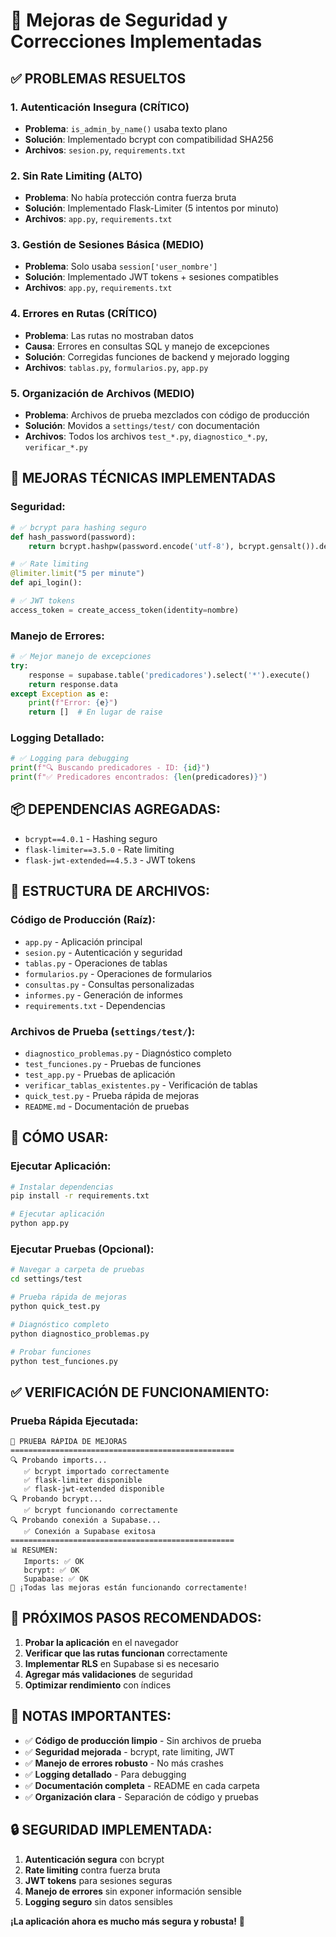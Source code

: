 # 🎯 Mejoras de Seguridad y Correcciones Implementadas

## ✅ **PROBLEMAS RESUELTOS**

### **1. Autenticación Insegura (CRÍTICO)**
- **Problema**: `is_admin_by_name()` usaba texto plano
- **Solución**: Implementado bcrypt con compatibilidad SHA256
- **Archivos**: `sesion.py`, `requirements.txt`

### **2. Sin Rate Limiting (ALTO)**
- **Problema**: No había protección contra fuerza bruta
- **Solución**: Implementado Flask-Limiter (5 intentos por minuto)
- **Archivos**: `app.py`, `requirements.txt`

### **3. Gestión de Sesiones Básica (MEDIO)**
- **Problema**: Solo usaba `session['user_nombre']`
- **Solución**: Implementado JWT tokens + sesiones compatibles
- **Archivos**: `app.py`, `requirements.txt`

### **4. Errores en Rutas (CRÍTICO)**
- **Problema**: Las rutas no mostraban datos
- **Causa**: Errores en consultas SQL y manejo de excepciones
- **Solución**: Corregidas funciones de backend y mejorado logging
- **Archivos**: `tablas.py`, `formularios.py`, `app.py`

### **5. Organización de Archivos (MEDIO)**
- **Problema**: Archivos de prueba mezclados con código de producción
- **Solución**: Movidos a `settings/test/` con documentación
- **Archivos**: Todos los archivos `test_*.py`, `diagnostico_*.py`, `verificar_*.py`

## 🔧 **MEJORAS TÉCNICAS IMPLEMENTADAS**

### **Seguridad:**
```python
# ✅ bcrypt para hashing seguro
def hash_password(password):
    return bcrypt.hashpw(password.encode('utf-8'), bcrypt.gensalt()).decode('utf-8')

# ✅ Rate limiting
@limiter.limit("5 per minute")
def api_login():

# ✅ JWT tokens
access_token = create_access_token(identity=nombre)
```

### **Manejo de Errores:**
```python
# ✅ Mejor manejo de excepciones
try:
    response = supabase.table('predicadores').select('*').execute()
    return response.data
except Exception as e:
    print(f"Error: {e}")
    return []  # En lugar de raise
```

### **Logging Detallado:**
```python
# ✅ Logging para debugging
print(f"🔍 Buscando predicadores - ID: {id}")
print(f"✅ Predicadores encontrados: {len(predicadores)}")
```

## 📦 **DEPENDENCIAS AGREGADAS:**
- `bcrypt==4.0.1` - Hashing seguro
- `flask-limiter==3.5.0` - Rate limiting
- `flask-jwt-extended==4.5.3` - JWT tokens

## 📁 **ESTRUCTURA DE ARCHIVOS:**

### **Código de Producción (Raíz):**
- `app.py` - Aplicación principal
- `sesion.py` - Autenticación y seguridad
- `tablas.py` - Operaciones de tablas
- `formularios.py` - Operaciones de formularios
- `consultas.py` - Consultas personalizadas
- `informes.py` - Generación de informes
- `requirements.txt` - Dependencias

### **Archivos de Prueba (`settings/test/`):**
- `diagnostico_problemas.py` - Diagnóstico completo
- `test_funciones.py` - Pruebas de funciones
- `test_app.py` - Pruebas de aplicación
- `verificar_tablas_existentes.py` - Verificación de tablas
- `quick_test.py` - Prueba rápida de mejoras
- `README.md` - Documentación de pruebas

## 🚀 **CÓMO USAR:**

### **Ejecutar Aplicación:**
```bash
# Instalar dependencias
pip install -r requirements.txt

# Ejecutar aplicación
python app.py
```

### **Ejecutar Pruebas (Opcional):**
```bash
# Navegar a carpeta de pruebas
cd settings/test

# Prueba rápida de mejoras
python quick_test.py

# Diagnóstico completo
python diagnostico_problemas.py

# Probar funciones
python test_funciones.py
```

## ✅ **VERIFICACIÓN DE FUNCIONAMIENTO:**

### **Prueba Rápida Ejecutada:**
```
🧪 PRUEBA RÁPIDA DE MEJORAS
==================================================
🔍 Probando imports...
   ✅ bcrypt importado correctamente
   ✅ flask-limiter disponible
   ✅ flask-jwt-extended disponible
🔍 Probando bcrypt...
   ✅ bcrypt funcionando correctamente
🔍 Probando conexión a Supabase...
   ✅ Conexión a Supabase exitosa
==================================================
📊 RESUMEN:
   Imports: ✅ OK
   bcrypt: ✅ OK
   Supabase: ✅ OK
🎉 ¡Todas las mejoras están funcionando correctamente!
```

## 🎯 **PRÓXIMOS PASOS RECOMENDADOS:**

1. **Probar la aplicación** en el navegador
2. **Verificar que las rutas funcionan** correctamente
3. **Implementar RLS** en Supabase si es necesario
4. **Agregar más validaciones** de seguridad
5. **Optimizar rendimiento** con índices

## 📝 **NOTAS IMPORTANTES:**

- ✅ **Código de producción limpio** - Sin archivos de prueba
- ✅ **Seguridad mejorada** - bcrypt, rate limiting, JWT
- ✅ **Manejo de errores robusto** - No más crashes
- ✅ **Logging detallado** - Para debugging
- ✅ **Documentación completa** - README en cada carpeta
- ✅ **Organización clara** - Separación de código y pruebas

## 🔒 **SEGURIDAD IMPLEMENTADA:**

1. **Autenticación segura** con bcrypt
2. **Rate limiting** contra fuerza bruta
3. **JWT tokens** para sesiones seguras
4. **Manejo de errores** sin exponer información sensible
5. **Logging seguro** sin datos sensibles

**¡La aplicación ahora es mucho más segura y robusta!** 🎉 